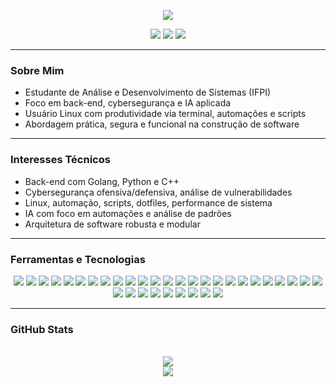 <p align="center">
  <img src="https://readme-typing-svg.herokuapp.com/?color=b18cd9&size=30&center=true&vCenter=true&width=1000&lines=HEY+DEV...." />
</p>

<p align="center">
  <img src="https://img.shields.io/badge/Linux%20User-1d232e?style=flat-square&logo=linux&logoColor=b18cd9"/>
  <img src="https://img.shields.io/badge/Full%20Stack%20em%20andamento-1d232e?style=flat-square&logo=javascript&logoColor=b18cd9"/>
  <img src="https://img.shields.io/badge/Cyberseguran%C3%A7a-1d232e?style=flat-square&logo=hackthebox&logoColor=b18cd9"/>
</p>

---

### Sobre Mim

- Estudante de Análise e Desenvolvimento de Sistemas (IFPI)  
- Foco em back-end, cybersegurança e IA aplicada  
- Usuário Linux com produtividade via terminal, automações e scripts  
- Abordagem prática, segura e funcional na construção de software  

---

### Interesses Técnicos

- Back-end com Golang, Python e C++  
- Cybersegurança ofensiva/defensiva, análise de vulnerabilidades  
- Linux, automação, scripts, dotfiles, performance de sistema  
- IA com foco em automações e análise de padrões  
- Arquitetura de software robusta e modular  

---

### Ferramentas e Tecnologias

<p align="center">
  <img src="https://img.shields.io/badge/Golang-1d232e?style=for-the-badge&logo=go&logoColor=b18cd9" />
  <img src="https://img.shields.io/badge/Python-1d232e?style=for-the-badge&logo=python&logoColor=b18cd9" />
  <img src="https://img.shields.io/badge/C++-1d232e?style=for-the-badge&logo=c%2B%2B&logoColor=b18cd9" />
  <img src="https://img.shields.io/badge/JavaScript-1d232e?style=for-the-badge&logo=javascript&logoColor=b18cd9" />
  <img src="https://img.shields.io/badge/TypeScript-1d232e?style=for-the-badge&logo=typescript&logoColor=b18cd9" />
  <img src="https://img.shields.io/badge/React-1d232e?style=for-the-badge&logo=react&logoColor=b18cd9" />
  <img src="https://img.shields.io/badge/Vite-1d232e?style=for-the-badge&logo=vite&logoColor=b18cd9" />
  <img src="https://img.shields.io/badge/Nginx-1d232e?style=for-the-badge&logo=nginx&logoColor=b18cd9" />
  <img src="https://img.shields.io/badge/TensorFlow-1d232e?style=for-the-badge&logo=tensorflow&logoColor=b18cd9" />
  <img src="https://img.shields.io/badge/Scikit--Learn-1d232e?style=for-the-badge&logo=scikitlearn&logoColor=b18cd9" />
  <img src="https://img.shields.io/badge/Pandas-1d232e?style=for-the-badge&logo=pandas&logoColor=b18cd9" />
  <img src="https://img.shields.io/badge/Numpy-1d232e?style=for-the-badge&logo=numpy&logoColor=b18cd9" />
  <img src="https://img.shields.io/badge/Jupyter-1d232e?style=for-the-badge&logo=jupyter&logoColor=b18cd9" />
  <img src="https://img.shields.io/badge/MLflow-1d232e?style=for-the-badge&logo=mlflow&logoColor=b18cd9" />
  <img src="https://img.shields.io/badge/Gemini-1d232e?style=for-the-badge&logo=google&logoColor=b18cd9" />
  <img src="https://img.shields.io/badge/Kali-1d232e?style=for-the-badge&logo=kalilinux&logoColor=b18cd9" />
  <img src="https://img.shields.io/badge/Wireshark-1d232e?style=for-the-badge&logo=wireshark&logoColor=b18cd9" />
  <img src="https://img.shields.io/badge/Metasploit-1d232e?style=for-the-badge&logo=metasploit&logoColor=b18cd9" />
  <img src="https://img.shields.io/badge/Nmap-1d232e?style=for-the-badge&logo=gnuprivacyguard&logoColor=b18cd9" />
  <img src="https://img.shields.io/badge/Burp%20Suite-1d232e?style=for-the-badge&logo=burpsuite&logoColor=b18cd9" />
  <img src="https://img.shields.io/badge/Linux-1d232e?style=for-the-badge&logo=linux&logoColor=b18cd9" />
  <img src="https://img.shields.io/badge/Arch-1d232e?style=for-the-badge&logo=archlinux&logoColor=b18cd9" />
  <img src="https://img.shields.io/badge/Manjaro-1d232e?style=for-the-badge&logo=manjaro&logoColor=b18cd9" />
  <img src="https://img.shields.io/badge/Fedora-1d232e?style=for-the-badge&logo=fedora&logoColor=b18cd9" />
  <img src="https://img.shields.io/badge/Bash-1d232e?style=for-the-badge&logo=gnubash&logoColor=b18cd9" />
  <img src="https://img.shields.io/badge/Tmux-1d232e?style=for-the-badge&logo=tmux&logoColor=b18cd9" />
  <img src="https://img.shields.io/badge/Systemd-1d232e?style=for-the-badge&logo=systemd&logoColor=b18cd9" />
  <img src="https://img.shields.io/badge/Hyprland-1d232e?style=for-the-badge&logo=neovim&logoColor=b18cd9" />
  <img src="https://img.shields.io/badge/Docker-1d232e?style=for-the-badge&logo=docker&logoColor=b18cd9" />
  <img src="https://img.shields.io/badge/Ansible-1d232e?style=for-the-badge&logo=ansible&logoColor=b18cd9" />
  <img src="https://img.shields.io/badge/GitHub-1d232e?style=for-the-badge&logo=github&logoColor=b18cd9" />
  <img src="https://img.shields.io/badge/VSCode-1d232e?style=for-the-badge&logo=visualstudiocode&logoColor=b18cd9" />
  <img src="https://img.shields.io/badge/Neovim-1d232e?style=for-the-badge&logo=neovim&logoColor=b18cd9" />
  <img src="https://img.shields.io/badge/Notion-1d232e?style=for-the-badge&logo=notion&logoColor=b18cd9" />
</p>

---

### GitHub Stats

<div align="center">
  <br/>
  <img src="https://github-readme-stats.vercel.app/api?username=sh1ftx&show_icons=true&theme=tokyonight&title_color=b18cd9&text_color=b18cd9&icon_color=b18cd9&bg_color=00000000" />
  <br/>
  <img src="https://github-readme-stats.vercel.app/api/top-langs/?username=sh1ftx&layout=compact&theme=tokyonight&title_color=b18cd9&text_color=b18cd9&icon_color=b18cd9&bg_color=00000000" />
</div>
